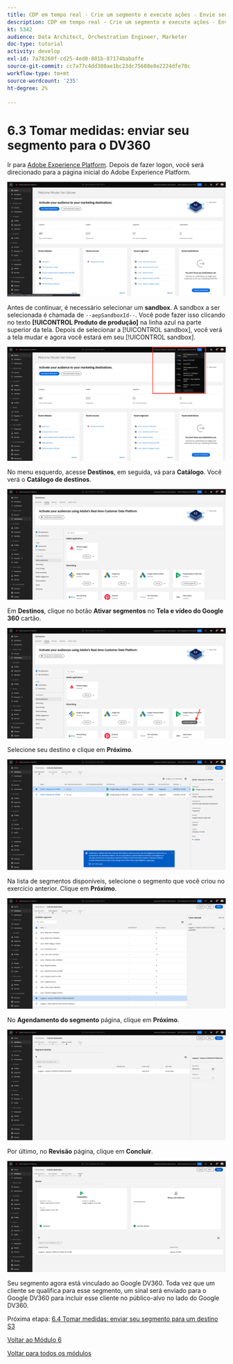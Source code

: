 ```yaml
---
title: CDP em tempo real - Crie um segmento e execute ações - Envie seu segmento para DV360
description: CDP em tempo real - Crie um segmento e execute ações - Envie seu segmento para DV360
kt: 5342
audience: Data Architect, Orchestration Engineer, Marketer
doc-type: tutorial
activity: develop
exl-id: 7a78260f-cd25-4ed0-801b-87174babaffe
source-git-commit: cc7a77c4dd380ae1bc23dc75608e8e2224dfe78c
workflow-type: tm+mt
source-wordcount: '235'
ht-degree: 2%

---
```


# 6.3 Tomar medidas: enviar seu segmento para o DV360

Ir para [Adobe Experience Platform](https://experience.adobe.com/platform). Depois de fazer logon, você será direcionado para a página inicial do Adobe Experience Platform.

![Assimilação de dados](../module2/images/home.png)

Antes de continuar, é necessário selecionar um **sandbox**. A sandbox a ser selecionada é chamada de ``--aepSandboxId--``. Você pode fazer isso clicando no texto **[!UICONTROL Produto de produção]** na linha azul na parte superior da tela. Depois de selecionar a [!UICONTROL sandbox], você verá a tela mudar e agora você estará em seu [!UICONTROL sandbox].

![Assimilação de dados](../module2/images/sb1.png)

No menu esquerdo, acesse **Destinos**, em seguida, vá para **Catálogo**. Você verá o **Catálogo de destinos**.

![RTCDP](./images/rtcdpmenudest.png)

Em **Destinos**, clique no botão **Ativar segmentos** no **Tela e vídeo do Google 360** cartão.

![RTCDP](./images/rtcdpgoogleseg.png)

Selecione seu destino e clique em **Próximo**.

![RTCDP](./images/rtcdpcreatedest2.png)

Na lista de segmentos disponíveis, selecione o segmento que você criou no exercício anterior. Clique em **Próximo**.

![RTCDP](./images/rtcdpcreatedest3.png)

No **Agendamento do segmento** página, clique em **Próximo**.

![RTCDP](./images/rtcdpcreatedest4.png)

Por último, no **Revisão** página, clique em **Concluir**.

![RTCDP](./images/rtcdpcreatedest5.png)

Seu segmento agora está vinculado ao Google DV360. Toda vez que um cliente se qualifica para esse segmento, um sinal será enviado para o Google DV360 para incluir esse cliente no público-alvo no lado do Google DV360.

Próxima etapa: [6.4 Tomar medidas: enviar seu segmento para um destino S3](./ex4.md)

[Voltar ao Módulo 6](./real-time-cdp-build-a-segment-take-action.md)

[Voltar para todos os módulos](../../overview.md)
